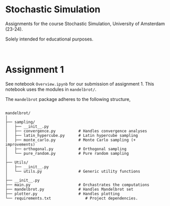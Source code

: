 # Stochastic Simulation

Assignments for the course Stochastic Simulation, University of Amsterdam (23-24).

Solely intended for educational purposes.

<br/>

# Assignment 1

See notebook `Overview.ipynb` for our submission of assignment 1. This notebook uses the modules in `mandelbrot/`.

The `mandelbrot` package adheres to the following structure,

```

mandelbrot/
│
├── sampling/
│   ├── __init__.py
│   ├── convergence.py          # Handles convergence analyses
│   ├── latin_hypercube.py      # Latin hypercube sampling
│   ├── monte_carlo.py          # Monte Carlo sampling (+ improvements)
│   ├── orthogonal.py           # Orthogonal sampling
│   └── pure_random.py          # Pure random sampling
│
├── Utils/
│   ├── __init__.py
│   └── utils.py                # Generic utility functions
│
├── __init__.py
├── main.py                     # Orchastrates the computations
├── mandelbrot.py               # Handles Mandelbrot set
├── plotter.py                  # Handles plotting
└── requirements.txt               # Project dependencies.

```
